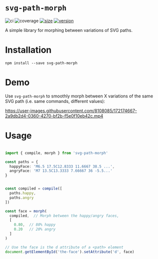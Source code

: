 # `svg-path-morph`
![ci](https://github.com/Minibrams/svg-path-morph/workflows/ci/badge.svg)
![coverage](https://img.shields.io/endpoint?url=https://gist.githubusercontent.com/Minibrams/52a42b0e3eb35095e2f81e12d63dc374/raw/svg-path-morph__master.json)
[![size](https://packagephobia.now.sh/badge?p=svg-path-morph)](https://packagephobia.now.sh/result?p=svg-path-morph)
[![version](http://img.shields.io/npm/v/svg-path-morph.svg?style=flat)](https://www.npmjs.org/package/svg-path-morph)

A simple library for morphing between variations of SVG paths.


# Installation
```
npm install --save svg-path-morph
```

# Demo

Use `svg-path-morph` to smoothly morph between X variations of the same SVG path (i.e. same commands, different values):

https://user-images.githubusercontent.com/8108085/172174667-2a9db2d4-0360-4270-bf2b-f5e0f10eb42c.mp4

# Usage
```typescript

import { compile, morph } from 'svg-path-morph'

const paths = {
  happyFace: 'M6.5 17.5C12.8333 11.6667 38.5 ...',
  angryFace: 'M7 13.5C13.3333 7.66667 36 -5.5...'
}


const compiled = compile([ 
  paths.happy, 
  paths.angry 
])

const face = morph(
  compiled,  // Morph between the happy/angry faces,
  [
    0.80,  // 80% happy
    0.20   // 20% angry
  ]
)

// Use the face is the d attribute of a <path> element
document.getElementById('the-face').setAttribute('d', face)
```